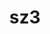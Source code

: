 ---
title: "sz3"
layout: cache
categories: [package, develop]
meta: {"versions": ["3.1.7"], "compilers": ["cce@=15.0.1", "gcc@=11.1.0", "gcc@=11.4.0", "oneapi@=2023.2.0"], "oss": ["rhel8", "ubuntu20.04"], "platforms": ["linux"], "targets": ["aarch64", "x86_64", "x86_64_v3", "zen4"], "stacks": ["e4s", "e4s-arm", "e4s-cray-rhel", "e4s-oneapi", "root"], "num_specs": 17, "num_specs_by_stack": {"root": 17, "e4s-cray-rhel": 4, "e4s-arm": 1, "e4s-oneapi": 4, "e4s": 8}}
spec_details: [{"hash": "eg6qwfcjk6z423cqparhnzq3gl5wbhiq", "compiler": "cce@=15.0.1", "versions": ["3.1.7"], "os": "rhel8", "platform": "linux", "target": "zen4", "variants": ["build_system=cmake", "build_type=Release", "generator=make", "~hdf5", "~ipo", "+mdz"], "stacks": ["root", "e4s-cray-rhel"], "size": "-", "tarball": "https://binaries.spack.io/develop/build_cache/linux-rhel8-zen4/cce-15.0.1/sz3-3.1.7/linux-rhel8-zen4-cce-15.0.1-sz3-3.1.7-eg6qwfcjk6z423cqparhnzq3gl5wbhiq.spack"}, {"hash": "hifhrofhhnrjhuxclap6t3xdnqfowt42", "compiler": "cce@=15.0.1", "versions": ["3.1.7"], "os": "rhel8", "platform": "linux", "target": "zen4", "variants": ["build_system=cmake", "build_type=Release", "generator=make", "~hdf5", "~ipo", "+mdz"], "stacks": ["root", "e4s-cray-rhel"], "size": "-", "tarball": "https://binaries.spack.io/develop/build_cache/linux-rhel8-zen4/cce-15.0.1/sz3-3.1.7/linux-rhel8-zen4-cce-15.0.1-sz3-3.1.7-hifhrofhhnrjhuxclap6t3xdnqfowt42.spack"}, {"hash": "gmmmw2jxftv3un6ulgp32ibqadkkbyri", "compiler": "cce@=15.0.1", "versions": ["3.1.7"], "os": "rhel8", "platform": "linux", "target": "zen4", "variants": ["build_system=cmake", "build_type=Release", "generator=make", "~hdf5", "~ipo", "+mdz"], "stacks": ["root", "e4s-cray-rhel"], "size": "-", "tarball": "https://binaries.spack.io/develop/build_cache/linux-rhel8-zen4/cce-15.0.1/sz3-3.1.7/linux-rhel8-zen4-cce-15.0.1-sz3-3.1.7-gmmmw2jxftv3un6ulgp32ibqadkkbyri.spack"}, {"hash": "p7dt2riasg6jbraaqtxykab6mjqfnyh4", "compiler": "cce@=15.0.1", "versions": ["3.1.7"], "os": "rhel8", "platform": "linux", "target": "zen4", "variants": ["build_system=cmake", "build_type=Release", "generator=make", "~hdf5", "~ipo", "+mdz"], "stacks": ["root", "e4s-cray-rhel"], "size": "-", "tarball": "https://binaries.spack.io/develop/build_cache/linux-rhel8-zen4/cce-15.0.1/sz3-3.1.7/linux-rhel8-zen4-cce-15.0.1-sz3-3.1.7-p7dt2riasg6jbraaqtxykab6mjqfnyh4.spack"}, {"hash": "7lw2zlpywzmfeoikylvwhph4j3bsvoto", "compiler": "gcc@=11.4.0", "versions": ["3.1.7"], "os": "ubuntu20.04", "platform": "linux", "target": "aarch64", "variants": ["build_system=cmake", "build_type=Release", "generator=make", "~hdf5", "~ipo", "+mdz"], "stacks": ["root", "e4s-arm"], "size": "-", "tarball": "https://binaries.spack.io/develop/build_cache/linux-ubuntu20.04-aarch64/gcc-11.4.0/sz3-3.1.7/linux-ubuntu20.04-aarch64-gcc-11.4.0-sz3-3.1.7-7lw2zlpywzmfeoikylvwhph4j3bsvoto.spack"}, {"hash": "afxzcsxtapqjqd2mxe63iatc2t4jvjkj", "compiler": "oneapi@=2023.2.0", "versions": ["3.1.7"], "os": "ubuntu20.04", "platform": "linux", "target": "x86_64", "variants": ["build_system=cmake", "build_type=Release", "generator=make", "~hdf5", "~ipo", "+mdz"], "stacks": ["e4s-oneapi", "root"], "size": "-", "tarball": "https://binaries.spack.io/develop/build_cache/linux-ubuntu20.04-x86_64/oneapi-2023.2.0/sz3-3.1.7/linux-ubuntu20.04-x86_64-oneapi-2023.2.0-sz3-3.1.7-afxzcsxtapqjqd2mxe63iatc2t4jvjkj.spack"}, {"hash": "ma2jf3ugpz3cs3ka3rf2uiotlutour3i", "compiler": "oneapi@=2023.2.0", "versions": ["3.1.7"], "os": "ubuntu20.04", "platform": "linux", "target": "x86_64", "variants": ["build_system=cmake", "build_type=Release", "generator=make", "~hdf5", "~ipo", "+mdz"], "stacks": ["e4s-oneapi", "root"], "size": "-", "tarball": "https://binaries.spack.io/develop/build_cache/linux-ubuntu20.04-x86_64/oneapi-2023.2.0/sz3-3.1.7/linux-ubuntu20.04-x86_64-oneapi-2023.2.0-sz3-3.1.7-ma2jf3ugpz3cs3ka3rf2uiotlutour3i.spack"}, {"hash": "67l3q2ylkandj2u2xysmm6wj7v3trbfa", "compiler": "oneapi@=2023.2.0", "versions": ["3.1.7"], "os": "ubuntu20.04", "platform": "linux", "target": "x86_64", "variants": ["build_system=cmake", "build_type=Release", "generator=make", "~hdf5", "~ipo", "+mdz"], "stacks": ["e4s-oneapi", "root"], "size": "-", "tarball": "https://binaries.spack.io/develop/build_cache/linux-ubuntu20.04-x86_64/oneapi-2023.2.0/sz3-3.1.7/linux-ubuntu20.04-x86_64-oneapi-2023.2.0-sz3-3.1.7-67l3q2ylkandj2u2xysmm6wj7v3trbfa.spack"}, {"hash": "ma5hcphxetxp6bwrpmn2aeiclysgq2zl", "compiler": "oneapi@=2023.2.0", "versions": ["3.1.7"], "os": "ubuntu20.04", "platform": "linux", "target": "x86_64", "variants": ["build_system=cmake", "build_type=Release", "generator=make", "~hdf5", "~ipo", "+mdz"], "stacks": ["e4s-oneapi", "root"], "size": "-", "tarball": "https://binaries.spack.io/develop/build_cache/linux-ubuntu20.04-x86_64/oneapi-2023.2.0/sz3-3.1.7/linux-ubuntu20.04-x86_64-oneapi-2023.2.0-sz3-3.1.7-ma5hcphxetxp6bwrpmn2aeiclysgq2zl.spack"}, {"hash": "3nrqwaorjuenszgxr3mtuf67ohgzcfyg", "compiler": "gcc@=11.1.0", "versions": ["3.1.7"], "os": "ubuntu20.04", "platform": "linux", "target": "x86_64_v3", "variants": ["build_system=cmake", "build_type=Release", "generator=make", "~hdf5", "~ipo", "+mdz"], "stacks": ["root", "e4s"], "size": "-", "tarball": "https://binaries.spack.io/develop/build_cache/linux-ubuntu20.04-x86_64_v3/gcc-11.1.0/sz3-3.1.7/linux-ubuntu20.04-x86_64_v3-gcc-11.1.0-sz3-3.1.7-3nrqwaorjuenszgxr3mtuf67ohgzcfyg.spack"}, {"hash": "nan7pvcfypo7gmbwygquod7jfdewf4c7", "compiler": "gcc@=11.1.0", "versions": ["3.1.7"], "os": "ubuntu20.04", "platform": "linux", "target": "x86_64_v3", "variants": ["build_system=cmake", "build_type=Release", "generator=make", "~hdf5", "~ipo", "+mdz"], "stacks": ["root", "e4s"], "size": "-", "tarball": "https://binaries.spack.io/develop/build_cache/linux-ubuntu20.04-x86_64_v3/gcc-11.1.0/sz3-3.1.7/linux-ubuntu20.04-x86_64_v3-gcc-11.1.0-sz3-3.1.7-nan7pvcfypo7gmbwygquod7jfdewf4c7.spack"}, {"hash": "fum2kjpufhijbds6svmyb2n3qd6zhtvl", "compiler": "gcc@=11.1.0", "versions": ["3.1.7"], "os": "ubuntu20.04", "platform": "linux", "target": "x86_64_v3", "variants": ["build_system=cmake", "build_type=Release", "generator=make", "~hdf5", "~ipo", "+mdz"], "stacks": ["root", "e4s"], "size": "-", "tarball": "https://binaries.spack.io/develop/build_cache/linux-ubuntu20.04-x86_64_v3/gcc-11.1.0/sz3-3.1.7/linux-ubuntu20.04-x86_64_v3-gcc-11.1.0-sz3-3.1.7-fum2kjpufhijbds6svmyb2n3qd6zhtvl.spack"}, {"hash": "h7kncfhwchckwho2ssgzkdkusqx6l3hq", "compiler": "gcc@=11.1.0", "versions": ["3.1.7"], "os": "ubuntu20.04", "platform": "linux", "target": "x86_64_v3", "variants": ["build_system=cmake", "build_type=Release", "generator=make", "~hdf5", "~ipo", "+mdz"], "stacks": ["root", "e4s"], "size": "-", "tarball": "https://binaries.spack.io/develop/build_cache/linux-ubuntu20.04-x86_64_v3/gcc-11.1.0/sz3-3.1.7/linux-ubuntu20.04-x86_64_v3-gcc-11.1.0-sz3-3.1.7-h7kncfhwchckwho2ssgzkdkusqx6l3hq.spack"}, {"hash": "yuwp73djd57fiokpjokbwxmox4q5gpeg", "compiler": "gcc@=11.1.0", "versions": ["3.1.7"], "os": "ubuntu20.04", "platform": "linux", "target": "x86_64_v3", "variants": ["build_system=cmake", "build_type=Release", "generator=make", "~hdf5", "~ipo", "+mdz"], "stacks": ["root", "e4s"], "size": "-", "tarball": "https://binaries.spack.io/develop/build_cache/linux-ubuntu20.04-x86_64_v3/gcc-11.1.0/sz3-3.1.7/linux-ubuntu20.04-x86_64_v3-gcc-11.1.0-sz3-3.1.7-yuwp73djd57fiokpjokbwxmox4q5gpeg.spack"}, {"hash": "tud5rdxysgi7jjiids6qafsu7nqqevzo", "compiler": "gcc@=11.1.0", "versions": ["3.1.7"], "os": "ubuntu20.04", "platform": "linux", "target": "x86_64_v3", "variants": ["build_system=cmake", "build_type=Release", "generator=make", "~hdf5", "~ipo", "+mdz"], "stacks": ["root", "e4s"], "size": "-", "tarball": "https://binaries.spack.io/develop/build_cache/linux-ubuntu20.04-x86_64_v3/gcc-11.1.0/sz3-3.1.7/linux-ubuntu20.04-x86_64_v3-gcc-11.1.0-sz3-3.1.7-tud5rdxysgi7jjiids6qafsu7nqqevzo.spack"}, {"hash": "oojizqmrwktd6isoonvuagl7jmtgyeuw", "compiler": "gcc@=11.1.0", "versions": ["3.1.7"], "os": "ubuntu20.04", "platform": "linux", "target": "x86_64_v3", "variants": ["build_system=cmake", "build_type=Release", "generator=make", "~hdf5", "~ipo", "+mdz"], "stacks": ["root", "e4s"], "size": "-", "tarball": "https://binaries.spack.io/develop/build_cache/linux-ubuntu20.04-x86_64_v3/gcc-11.1.0/sz3-3.1.7/linux-ubuntu20.04-x86_64_v3-gcc-11.1.0-sz3-3.1.7-oojizqmrwktd6isoonvuagl7jmtgyeuw.spack"}, {"hash": "mrrnjjgowoitojaxotpwi2xluivmhcpw", "compiler": "gcc@=11.1.0", "versions": ["3.1.7"], "os": "ubuntu20.04", "platform": "linux", "target": "x86_64_v3", "variants": ["build_system=cmake", "build_type=Release", "generator=make", "~hdf5", "~ipo", "+mdz"], "stacks": ["root", "e4s"], "size": "-", "tarball": "https://binaries.spack.io/develop/build_cache/linux-ubuntu20.04-x86_64_v3/gcc-11.1.0/sz3-3.1.7/linux-ubuntu20.04-x86_64_v3-gcc-11.1.0-sz3-3.1.7-mrrnjjgowoitojaxotpwi2xluivmhcpw.spack"}]
---